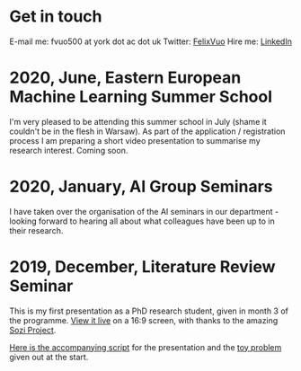 # Get in touch

E-mail me: fvuo500 at york dot ac dot uk
Twitter: [FelixVuo](https://twitter.com/FelixVuo)
Hire me: [LinkedIn](https://www.linkedin.com/in/felix-ulrich-oltean/)


# 2020, June, Eastern European Machine Learning Summer School

I'm very pleased to be attending this summer school in July (shame it
couldn't be in the flesh in Warsaw).  As part of the application /
registration process I am preparing a short video presentation to
summarise my research interest.  Coming soon.

# 2020, January, AI Group Seminars

I have taken over the organisation of the AI seminars in our
department - looking forward to hearing all about what colleagues have
been up to in their research.

# 2019, December, Literature Review Seminar

This is my first presentation as a PhD research student, given in
month 3 of the programme.  [View it
live](litreview/lrseminar.sozi.html) on a 16:9 screen, with thanks to
the amazing [Sozi Project](https://sozi.baierouge.fr/).

[Here is the accompanying script](litreview/script.pdf) for the
presentation and the [toy problem](litreview/treeproblemprintout.pdf)
given out at the start.
